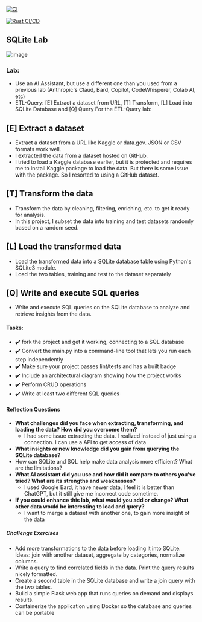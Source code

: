 [![CI](https://github.com/nogibjj/mini-project5-lisa/actions/workflows/cicd.yml/badge.svg?branch=main)](https://github.com/nogibjj/mini-project5-lisa/actions/workflows/cicd.yml)

[![Rust CI/CD](https://github.com/nogibjj/lisa-mini-project-8/actions/workflows/rust-cicd.yml/badge.svg)](https://github.com/nogibjj/lisa-mini-project-8/actions/workflows/rust-cicd.yml)
## SQLite Lab

![image](https://github.com/nogibjj/mini-project5-lisa/assets/46847817/ea1edc79-ee86-4e5e-a224-b484862ae0ae)


### Lab:

* Use an AI Assistant, but use a different one than you used from a previous lab (Anthropic's Claud, Bard, Copilot, CodeWhisperer, Colab AI, etc)
* ETL-Query:  [E] Extract a dataset from URL, [T] Transform, [L] Load into SQLite Database and [Q] Query
For the ETL-Query lab:
## [E] Extract a dataset 
* Extract a dataset from a URL like Kaggle or data.gov. JSON or CSV formats work well.
* I extracted the data from a dataset hosted on GitHub. 
* I tried to load a Kaggle database earlier, but it is protected and requires me to install Kaggle package to load the data. But there is some issue with the package. So I resorted to using a GitHub dataset.

## [T] Transform the data 
* Transform the data by cleaning, filtering, enriching, etc. to get it ready for analysis.
* In this project, I subset the data into training and test datasets randomly based on a random seed.


## [L] Load the transformed data 
*  Load the transformed data into a SQLite database table using Python's SQLite3 module.
*  Load the two tables, training and test to the dataset separately
  
## [Q] Write and execute SQL queries 
*  Write and execute SQL queries on the SQLite database to analyze and retrieve insights from the data.

#### Tasks:

* :heavy_check_mark: fork the project and get it working, connecting to a SQL database
* :heavy_check_mark: Convert the main.py into a command-line tool that lets you run each step independently
* :heavy_check_mark: Make sure your project passes lint/tests and has a built badge
* :heavy_check_mark: Include an architectural diagram showing how the project works
* :heavy_check_mark: Perform CRUD operations
* :heavy_check_mark: Write at least two different SQL queries

#### Reflection Questions

* **What challenges did you face when extracting, transforming, and loading the data? How did you overcome them?**
  * I had some issue extracting the data. I realized instead of just using a connection. I can use a API to get access of data
* **What insights or new knowledge did you gain from querying the SQLite database?**
* How can SQLite and SQL help make data analysis more efficient? What are the limitations?
* **What AI assistant did you use and how did it compare to others you've tried? What are its strengths and weaknesses?**
  * I used Google Bard, it have newer data, I feel it is better than ChatGPT, but it still give me incorrect code sometime.
* **If you could enhance this lab, what would you add or change? What other data would be interesting to load and query?**
  * I want to merge a dataset with another one, to gain more insight of the data

##### Challenge Exercises

* Add more transformations to the data before loading it into SQLite. Ideas: join with another dataset, aggregate by categories, normalize columns.
* Write a query to find correlated fields in the data. Print the query results nicely formatted.
* Create a second table in the SQLite database and write a join query with the two tables.
* Build a simple Flask web app that runs queries on demand and displays results.
* Containerize the application using Docker so the database and queries can be portable


